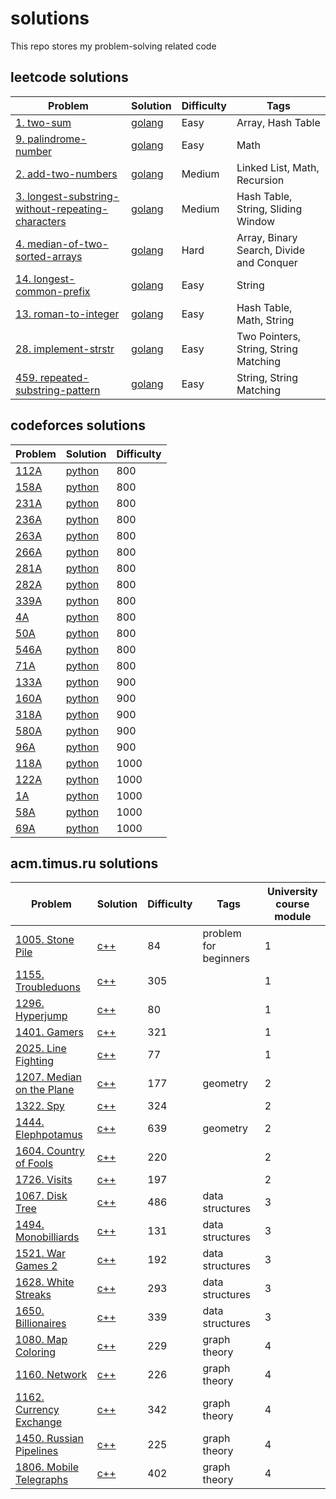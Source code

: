 # solutions
This repo stores my problem-solving related code

## leetcode solutions

|Problem|Solution|Difficulty|Tags|
|-|-|-|-|
| [1. two-sum](https://leetcode.com/problems/two-sum/) | [golang](/leetcode/two-sum.go) | Easy | Array, Hash Table |
| [9. palindrome-number](https://leetcode.com/problems/palindrome-number/) | [golang](/leetcode/palindrome-number.go) | Easy | Math |
| [2. add-two-numbers](https://leetcode.com/problems/add-two-numbers/) | [golang](/leetcode/add-two-numbers.go) | Medium | Linked List, Math, Recursion |
| [3. longest-substring-without-repeating-characters](https://leetcode.com/problems/longest-substring-without-repeating-characters/) | [golang](/leetcode/longest-substring-without-repeating-characters.go) | Medium | Hash Table, String, Sliding Window |
| [4. median-of-two-sorted-arrays](https://leetcode.com/problems/median-of-two-sorted-arrays/) | [golang](/leetcode/median-of-two-sorted-arrays.go) | Hard | Array, Binary Search, Divide and Conquer |
| [14. longest-common-prefix](https://leetcode.com/problems/longest-common-prefix/) | [golang](/leetcode/longest-common-prefix.go) | Easy | String |
| [13. roman-to-integer](https://leetcode.com/problems/roman-to-integer/) | [golang](/leetcode/roman-to-integer.go) | Easy | Hash Table, Math, String |
| [28. implement-strstr](https://leetcode.com/problems/implement-strstr/) | [golang](/leetcode/implement-strstr.go) | Easy | Two Pointers, String, String Matching |
| [459. repeated-substring-pattern](https://leetcode.com/problems/repeated-substring-pattern/) | [golang](/leetcode/repeated-substring-pattern.go) | Easy | String, String Matching |


## codeforces solutions
| Problem | Solution | Difficulty |
|-|-|-|
| [112A](https://codeforces.com/contest/112/problem/A) | [python](/codeforces/112A.py) | 800 |
| [158A](https://codeforces.com/contest/158/problem/A) | [python](/codeforces/158A.py) | 800 |
| [231A](https://codeforces.com/contest/231/problem/A) | [python](/codeforces/231A.py) | 800 |
| [236A](https://codeforces.com/contest/236/problem/A) | [python](/codeforces/236A.py) | 800 |
| [263A](https://codeforces.com/contest/263/problem/A) | [python](/codeforces/263A.py) | 800 |
| [266A](https://codeforces.com/contest/266/problem/A) | [python](/codeforces/266A.py) | 800 |
| [281A](https://codeforces.com/contest/281/problem/A) | [python](/codeforces/281A.py) | 800 |
| [282A](https://codeforces.com/contest/282/problem/A) | [python](/codeforces/282A.py) | 800 |
| [339A](https://codeforces.com/contest/339/problem/A) | [python](/codeforces/339A.py) | 800 |
| [4A](https://codeforces.com/contest/4/problem/A) | [python](/codeforces/4A.py) | 800 |
| [50A](https://codeforces.com/contest/50/problem/A) | [python](/codeforces/50A.py) | 800 |
| [546A](https://codeforces.com/contest/546/problem/A) | [python](/codeforces/546A.py) | 800 |
| [71A](https://codeforces.com/contest/71/problem/A) | [python](/codeforces/71A.py) | 800 |
| [133A](https://codeforces.com/contest/133/problem/A) | [python](/codeforces/133A.py) | 900 |
| [160A](https://codeforces.com/contest/160/problem/A) | [python](/codeforces/160A.py) | 900 |
| [318A](https://codeforces.com/contest/318/problem/A) | [python](/codeforces/318A.py) | 900 |
| [580A](https://codeforces.com/contest/580/problem/A) | [python](/codeforces/580A.py) | 900 |
| [96A](https://codeforces.com/contest/96/problem/A) | [python](/codeforces/96A.py) | 900 |
| [118A](https://codeforces.com/contest/118/problem/A) | [python](/codeforces/118A.py) | 1000 |
| [122A](https://codeforces.com/contest/122/problem/A) | [python](/codeforces/122A.py) | 1000 |
| [1A](https://codeforces.com/contest/1/problem/A) | [python](/codeforces/1A.py) | 1000 |
| [58A](https://codeforces.com/contest/58/problem/A) | [python](/codeforces/58A.py) | 1000 |
| [69A](https://codeforces.com/contest/69/problem/A) | [python](/codeforces/69A.py) | 1000 |


## acm.timus.ru solutions
| Problem | Solution | Difficulty | Tags | University course module |
|-|-|-|-|-|
| [1005. Stone Pile](https://acm.timus.ru/problem.aspx?num=1005) | [c++](/acm.timus/1005.cpp) | 84 | problem for beginners | 1 |
| [1155. Troubleduons](https://acm.timus.ru/problem.aspx?num=1155) | [c++](/acm.timus/1155.cpp) | 305 |  | 1 |
| [1296. Hyperjump](https://acm.timus.ru/problem.aspx?num=1296) | [c++](/acm.timus/1296.cpp) | 80 |  | 1 |
| [1401. Gamers](https://acm.timus.ru/problem.aspx?num=1401) | [c++](/acm.timus/1401.cpp) | 321 |  | 1 |
| [2025. Line Fighting](https://acm.timus.ru/problem.aspx?num=2025) | [c++](/acm.timus/2025.cpp) | 77 |  | 1 |
| [1207. Median on the Plane](https://acm.timus.ru/problem.aspx?num=1207) | [c++](/acm.timus/1207.cpp) | 177 | geometry | 2 |
| [1322. Spy](https://acm.timus.ru/problem.aspx?num=1322) | [c++](/acm.timus/1322.cpp) | 324 |  | 2 |
| [1444. Elephpotamus](https://acm.timus.ru/problem.aspx?num=1444) | [c++](/acm.timus/1444.cpp) | 639 | geometry | 2 |
| [1604. Country of Fools](https://acm.timus.ru/problem.aspx?num=1604) | [c++](/acm.timus/1604.cpp) | 220 |  | 2 |
| [1726. Visits](https://acm.timus.ru/problem.aspx?num=1726) | [c++](/acm.timus/1726.cpp) | 197 |  | 2 |
| [1067. Disk Tree](https://acm.timus.ru/problem.aspx?num=1067) | [c++](/acm.timus/1067.cpp) | 486 | data structures | 3 |
| [1494. Monobilliards](https://acm.timus.ru/problem.aspx?num=1494) | [c++](/acm.timus/1494.cpp) | 131 | data structures | 3 |
| [1521. War Games 2](https://acm.timus.ru/problem.aspx?num=1521) | [c++](/acm.timus/1521.cpp) | 192 | data structures | 3 |
| [1628. White Streaks](https://acm.timus.ru/problem.aspx?num=1628) | [c++](/acm.timus/1628.cpp) | 293 | data structures | 3 |
| [1650. Billionaires](https://acm.timus.ru/problem.aspx?num=1650) | [c++](/acm.timus/1650.cpp) | 339 | data structures | 3 |
| [1080. Map Coloring](https://acm.timus.ru/problem.aspx?num=1080) | [c++](/acm.timus/1080.cpp) | 229 | graph theory | 4 |
| [1160. Network](https://acm.timus.ru/problem.aspx?num=1160) | [c++](/acm.timus/1160.cpp) | 226 | graph theory | 4 |
| [1162. Currency Exchange](https://acm.timus.ru/problem.aspx?num=1162) | [c++](/acm.timus/1162.cpp) | 342 | graph theory | 4 |
| [1450. Russian Pipelines](https://acm.timus.ru/problem.aspx?num=1450) | [c++](/acm.timus/1450.cpp) | 225 | graph theory | 4 |
| [1806. Mobile Telegraphs](https://acm.timus.ru/problem.aspx?num=1806) | [c++](/acm.timus/1806.cpp) | 402 | graph theory | 4 |



